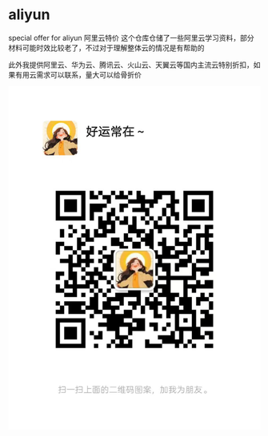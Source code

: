 # aliyun
special offer for aliyun  阿里云特价
这个仓库仓储了一些阿里云学习资料，部分材料可能时效比较老了，不过对于理解整体云的情况是有帮助的

此外我提供阿里云、华为云、腾讯云、火山云、天翼云等国内主流云特别折扣，如果有用云需求可以联系，量大可以给骨折价


![alt text](https://github.com/specialprice/aliyun/blob/main/QRcode.jpg)
